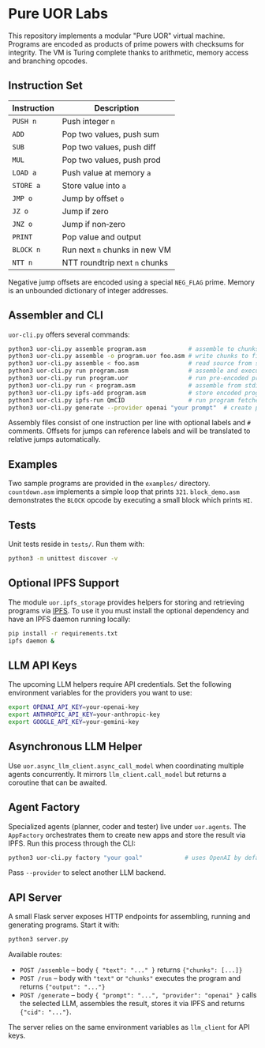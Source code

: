 # Pure UOR Labs

This repository implements a modular "Pure UOR" virtual machine.  Programs are
encoded as products of prime powers with checksums for integrity.  The VM is
Turing complete thanks to arithmetic, memory access and branching opcodes.

## Instruction Set

| Instruction | Description               |
|-------------|---------------------------|
| `PUSH n`    | Push integer `n`          |
| `ADD`       | Pop two values, push sum  |
| `SUB`       | Pop two values, push diff |
| `MUL`       | Pop two values, push prod |
| `LOAD a`    | Push value at memory `a`  |
| `STORE a`   | Store value into `a`      |
| `JMP o`     | Jump by offset `o`        |
| `JZ o`      | Jump if zero              |
| `JNZ o`     | Jump if non‑zero          |
| `PRINT`     | Pop value and output      |
| `BLOCK n`   | Run next `n` chunks in new VM |
| `NTT n`     | NTT roundtrip next `n` chunks |

Negative jump offsets are encoded using a special `NEG_FLAG` prime.  Memory is
an unbounded dictionary of integer addresses.

## Assembler and CLI

`uor-cli.py` offers several commands:

```bash
python3 uor-cli.py assemble program.asm            # assemble to chunks
python3 uor-cli.py assemble -o program.uor foo.asm # write chunks to file
python3 uor-cli.py assemble < foo.asm              # read source from stdin
python3 uor-cli.py run program.asm                 # assemble and execute
python3 uor-cli.py run program.uor                 # run pre-encoded program
python3 uor-cli.py run < program.asm               # assemble from stdin and run
python3 uor-cli.py ipfs-add program.asm            # store encoded program via IPFS
python3 uor-cli.py ipfs-run QmCID                  # run program fetched from IPFS
python3 uor-cli.py generate --provider openai "your prompt"  # create program with an LLM
```

Assembly files consist of one instruction per line with optional labels and
`#` comments.  Offsets for jumps can reference labels and will be translated to
relative jumps automatically.

## Examples

Two sample programs are provided in the `examples/` directory.  `countdown.asm`
implements a simple loop that prints `321`.  `block_demo.asm` demonstrates the
`BLOCK` opcode by executing a small block which prints `HI`.

## Tests

Unit tests reside in `tests/`.  Run them with:

```bash
python3 -m unittest discover -v
```


## Optional IPFS Support

The module `uor.ipfs_storage` provides helpers for storing and retrieving
programs via [IPFS](https://ipfs.tech/). To use it you must install the optional
dependency and have an IPFS daemon running locally:

```bash
pip install -r requirements.txt
ipfs daemon &
```

## LLM API Keys

The upcoming LLM helpers require API credentials. Set the following environment
variables for the providers you want to use:

```bash
export OPENAI_API_KEY=your-openai-key
export ANTHROPIC_API_KEY=your-anthropic-key
export GOOGLE_API_KEY=your-gemini-key
```


## Asynchronous LLM Helper

Use `uor.async_llm_client.async_call_model` when coordinating multiple agents concurrently. It mirrors `llm_client.call_model` but returns a coroutine that can be awaited.

## Agent Factory

Specialized agents (planner, coder and tester) live under `uor.agents`. The `AppFactory` orchestrates them to create new apps and store the result via IPFS. Run this process through the CLI:

```bash
python3 uor-cli.py factory "your goal"            # uses OpenAI by default
```

Pass `--provider` to select another LLM backend.

## API Server

A small Flask server exposes HTTP endpoints for assembling, running and generating programs.
Start it with:

```bash
python3 server.py
```

Available routes:

- `POST /assemble` – body `{ "text": "..." }` returns `{"chunks": [...]}`
- `POST /run` – body with `"text"` or `"chunks"` executes the program and returns `{"output": "..."}`
- `POST /generate` – body `{ "prompt": "...", "provider": "openai" }` calls the selected LLM, assembles the result, stores it via IPFS and returns `{"cid": "..."}`.

The server relies on the same environment variables as `llm_client` for API keys.
